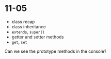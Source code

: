 # 11-05

- class recap
- class inheritance
- `extends`, `super()`
- getter and setter methods
- `get`, `set`


Can we see the prototype methods in the console?